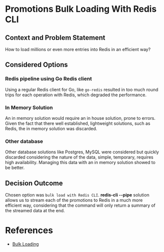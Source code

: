 # Promotions Bulk Loading With Redis CLI

## Context and Problem Statement

How to load millions or even more entries into Redis in an efficient way?

## Considered Options

### Redis pipeline using Go Redis client

Using a regular Redis client for Go, like `go-redis` resulted in too much round trips for each operation with Redis,
which degraded the performance.

### In Memory Solution

An in memory solution would require an in house solution, prone to errors. Given the fact that there well established,
lightweight solutions, such as Redis, the in memory solution was discarded.

### Other database

Other database solutions like Postgres, MySQL were considered but quickly discarded considering the nature of the data,
simple, temporary, requires high availability. Managing this data with an in memory solution showed to be better.

## Decision Outcome

Chosen option was `bulk load with Redis CLI`.
**redis-cli --pipe** solution allows us to stream each of the promotions to Redis in a much more efficient way,
considering that the command will only return a summary of the streamed data at the end.

# References

- [Bulk Loading](https://redis.io/docs/reference/patterns/bulk-loading/)
